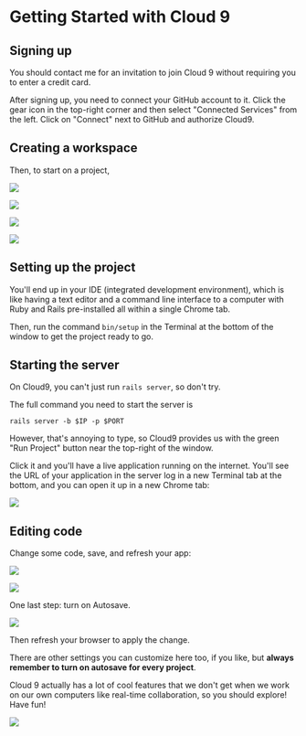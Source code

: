 # Getting Started with Cloud 9

## Signing up

You should contact me for an invitation to join Cloud 9 without requiring you to enter a credit card.

After signing up, you need to connect your GitHub account to it. Click the gear icon in the top-right corner and then select "Connected Services" from the left. Click on "Connect" next to GitHub and authorize Cloud9.

## Creating a workspace

Then, to start on a project,

![](/assets/click_repositories.png)

![](/assets/search_and_clone.png)

![](/assets/configure_workspace.png)

![](/assets/creating_workspace.png)

## Setting up the project

You'll end up in your IDE (integrated development environment), which is like having a text editor and a command line interface to a computer with Ruby and Rails pre-installed all within a single Chrome tab.

Then, run the command `bin/setup` in the Terminal at the bottom of the window to get the project ready to go.

## Starting the server

On Cloud9, you can't just run `rails server`, so don't try.

The full command you need to start the server is

```
rails server -b $IP -p $PORT
```

However, that's annoying to type, so Cloud9 provides us with the green "Run Project" button near the top-right of the window.

Click it and you'll have a live application running on the internet. You'll see the URL of your application in the server log in a new Terminal tab at the bottom, and you can open it up in a new Chrome tab:

![](/assets/rails_server.gif)

## Editing code

Change some code, save, and refresh your app:

![](/assets/change_code.gif)

![](/assets/other_urls.gif)

One last step: turn on Autosave.

![](/assets/autosave.png)

Then refresh your browser to apply the change.

There are other settings you can customize here too, if you like, but **always remember to turn on autosave for every project**.

Cloud 9 actually has a lot of cool features that we don't get when we work on our own computers like real-time collaboration, so you should explore! Have fun!

![](/assets/cloud_9_workflow.png)
